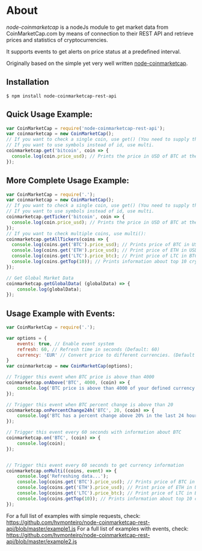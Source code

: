 # About

*node-coinmarketcap* is a nodeJs module to get market data from CoinMarketCap.com by means of connection to their REST API and retrieve prices and statistics of cryptocurrencies.

It supports events to get alerts on price status at a predefined interval.

Originally based on the simple yet very well written [node-coinmarketcap](https://github.com/Aex12/node-coinmarketcap).

## Installation

```console
$ npm install node-coinmarketcap-rest-api
```

## Quick Usage Example:
```js
var CoinMarketCap = require('node-coinmarketcap-rest-api');
var coinmarketcap = new CoinMarketCap();
// If you want to check a single coin, use get() (You need to supply the coinmarketcap id of the cryptocurrency, not the symbol)
// If you want to use symbols instead of id, use multi.
coinmarketcap.get('bitcoin', coin => {
  console.log(coin.price_usd); // Prints the price in USD of BTC at the moment.
});
```

## More Complete Usage Example:
```js
var CoinMarketCap = require('.');
var coinmarketcap = new CoinMarketCap();
// If you want to check a single coin, use get() (You need to supply the coinmarketcap id of the cryptocurrency, not the symbol)
// If you want to use symbols instead of id, use multi.
coinmarketcap.getTicker('bitcoin', coin => {
  console.log(coin.price_usd); // Prints the price in USD of BTC at the moment.
});
// If you want to check multiple coins, use multi():
coinmarketcap.getAllTickers(coins => {
  console.log(coins.get('BTC').price_usd); // Prints price of BTC in USD
  console.log(coins.get('ETH').price_usd); // Print price of ETH in USD
  console.log(coins.get('LTC').price_btc); // Print price of LTC in BTC
  console.log(coins.getTop(10)); // Prints information about top 10 cryptocurrencies
});

// Get Global Market Data
coinmarketcap.getGlobalData( (globalData) => {
    console.log(globalData);
});
```

## Usage Example with Events:

```js
var CoinMarketCap = require('.');

var options = {
	events: true, // Enable event system
	refresh: 60, // Refresh time in seconds (Default: 60)
	currency: 'EUR' // Convert price to different currencies. (Default USD)
}
var coinmarketcap = new CoinMarketCap(options);

// Trigger this event when BTC price is above than 4000
coinmarketcap.onAbove('BTC', 4000, (coin) => {
	console.log('BTC price is above than 4000 of your defined currency');
});

// Trigger this event when BTC percent change is above than 20
coinmarketcap.onPercentChange24h('BTC', 20, (coin) => {
	console.log('BTC has a percent change above 20% in the last 24 hours');
});

// Trigger this event every 60 seconds with information about BTC
coinmarketcap.on('BTC', (coin) => {
	console.log(coin);
});


// Trigger this event every 60 seconds to get currency information
coinmarketcap.onMulti((coins, event) => {
	console.log('Refreshing data...');
    console.log(coins.get('BTC').price_usd); // Prints price of BTC in USD
    console.log(coins.get('ETH').price_usd); // Print price of ETH in USD
    console.log(coins.get('LTC').price_btc); // Print price of LTC in BTC
    console.log(coins.getTop(10)); // Prints information about top 10 cryptocurrencies
});

```
For a full list of examples with simple requests, check: https://github.com/hvmonteiro/node-coinmarketcap-rest-api/blob/master/example1.js
For a full list of examples with events, check: https://github.com/hvmonteiro/node-coinmarketcap-rest-api/blob/master/example2.js
